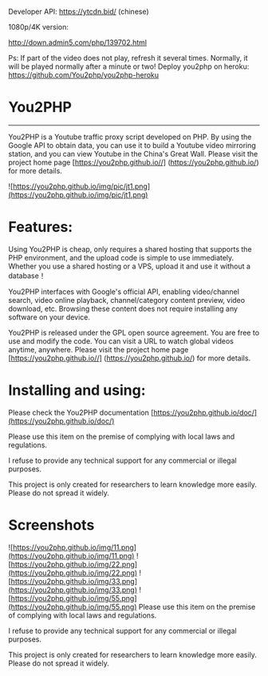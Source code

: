 
Developer API: https://ytcdn.bid/ (chinese)

1080p/4K version:

http://down.admin5.com/php/139702.html


Ps: If part of the video does not play, refresh it several times. Normally, it will be played normally after a minute or two!
Deploy you2php on heroku: https://github.com/You2php/you2php-heroku

# You2PHP
----
You2PHP is a Youtube traffic proxy script developed on PHP. By using the Google API to obtain data, you can use it to build a Youtube video mirroring station, and you can view Youtube in the China's Great Wall.
Please visit the project home page [https://you2php.github.io//] (https://you2php.github.io/) for more details.

![https://you2php.github.io/img/pic/jt1.png](https://you2php.github.io/img/pic/jt1.png)

# Features:
Using You2PHP is cheap, only requires a shared hosting that supports the PHP environment, and the upload code is simple to use immediately. Whether you use a shared hosting or a VPS, upload it and use it without a database！

You2PHP interfaces with Google's official API, enabling video/channel search, video online playback, channel/category content preview, video download, etc. Browsing these content does not require installing any software on your device.

You2PHP is released under the GPL open source agreement. You are free to use and modify the code. You can visit a URL to watch global videos anytime, anywhere.
Please visit the project home page [https://you2php.github.io//] (https://you2php.github.io/) for more details.

# Installing and using:
Please check the You2PHP documentation [https://you2php.github.io/doc/](https://you2php.github.io/doc/)

Please use this item on the premise of complying with local laws and regulations.

I refuse to provide any technical support for any commercial or illegal purposes.

This project is only created for researchers to learn knowledge more easily. Please do not spread it widely.
# Screenshots

![https://you2php.github.io/img/11.png](https://you2php.github.io/img/11.png)
![https://you2php.github.io/img/22.png](https://you2php.github.io/img/22.png)
![https://you2php.github.io/img/33.png](https://you2php.github.io/img/33.png)
![https://you2php.github.io/img/55.png](https://you2php.github.io/img/55.png)
Please use this item on the premise of complying with local laws and regulations.

I refuse to provide any technical support for any commercial or illegal purposes.

This project is only created for researchers to learn knowledge more easily. Please do not spread it widely.

